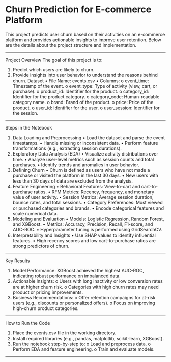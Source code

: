 # Churn Prediction for E-commerce Platform
This project predicts user churn based on their activities on an e-commerce platform and provides actionable insights to improve user retention. Below are the details about the project structure and implementation.
________________________________________
Project Overview
The goal of this project is to:
1.	Predict which users are likely to churn.
2.	Provide insights into user behavior to understand the reasons behind churn.
Dataset
•	File Name: events.csv
•	Columns:
o	event_time: Timestamp of the event.
o	event_type: Type of activity (view, cart, or purchase).
o	product_id: Identifier for the product.
o	category_id: Identifier for the product category.
o	category_code: Human-readable category name.
o	brand: Brand of the product.
o	price: Price of the product.
o	user_id: Identifier for the user.
o	user_session: Identifier for the session.
________________________________________
Steps in the Notebook
1. Data Loading and Preprocessing
•	Load the dataset and parse the event timestamps.
•	Handle missing or inconsistent data.
•	Perform feature transformations (e.g., extracting session durations).
2. Exploratory Data Analysis (EDA)
•	Visualize activity distributions over time.
•	Analyze user-level metrics such as session counts and total purchases.
•	Identify trends and anomalies in user behavior.
3. Defining Churn
•	Churn is defined as users who have not made a purchase or visited the platform in the last 30 days.
•	New users with less than 30 days of data are excluded from the analysis.
4. Feature Engineering
•	Behavioral Features: View-to-cart and cart-to-purchase ratios.
•	RFM Metrics: Recency, frequency, and monetary value of user activity.
•	Session Metrics: Average session duration, bounce rates, and total sessions.
•	Category Preferences: Most viewed or purchased categories and brands.
•	Encode categorical features and scale numerical data.
5. Modeling and Evaluation
•	Models: Logistic Regression, Random Forest, and XGBoost.
•	Metrics: Accuracy, Precision, Recall, F1-score, and AUC-ROC.
•	Hyperparameter tuning is performed using GridSearchCV.
6. Interpretability and Insights
•	Use SHAP values to identify influential features.
•	High recency scores and low cart-to-purchase ratios are strong predictors of churn.
________________________________________
Key Results
1.	Model Performance: XGBoost achieved the highest AUC-ROC, indicating robust performance on imbalanced data.
2.	Actionable Insights:
o	Users with long inactivity or low conversion rates are at higher churn risk.
o	Categories with high churn rates may need product or pricing improvements.
3.	Business Recommendations:
o	Offer retention campaigns for at-risk users (e.g., discounts or personalized offers).
o	Focus on improving high-churn product categories.
________________________________________
How to Run the Code
1.	Place the events.csv file in the working directory.
2.	Install required libraries (e.g., pandas, matplotlib, scikit-learn, XGBoost).
3.	Run the notebook step-by-step to:
o	Load and preprocess data.
o	Perform EDA and feature engineering.
o	Train and evaluate models.
________________________________________

